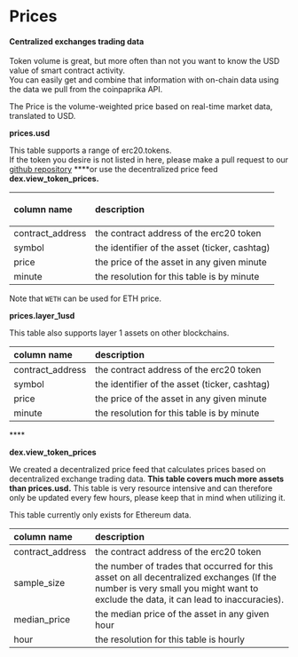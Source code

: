 # Prices

#### Centralized exchanges trading data <a id="Centralised-exchanges-trading-data"></a>

Token volume is great, but more often than not you want to know the USD value of smart contract activity.  
You can easily get and combine that information with on-chain data using the data we pull from the coinpaprika API.

The Price is the volume-weighted price based on real-time market data, translated to USD.

**prices.usd**

This table supports a range of erc20.tokens.   
If the token you desire is not listed in here, please make a pull request to our [github repository](https://github.com/duneanalytics/abstractions/blob/master/prices/prices.ini) ****or use the decentralized price feed **dex.view\_token\_prices.**

<table>
  <thead>
    <tr>
      <th style="text-align:left">
        <p></p>
        <p>column name</p>
      </th>
      <th style="text-align:left">description</th>
    </tr>
  </thead>
  <tbody>
    <tr>
      <td style="text-align:left">contract_address</td>
      <td style="text-align:left">the contract address of the erc20 token</td>
    </tr>
    <tr>
      <td style="text-align:left">symbol</td>
      <td style="text-align:left">the identifier of the asset (ticker, cashtag)</td>
    </tr>
    <tr>
      <td style="text-align:left">price</td>
      <td style="text-align:left">the price of the asset in any given minute</td>
    </tr>
    <tr>
      <td style="text-align:left">minute</td>
      <td style="text-align:left">the resolution for this table is by minute</td>
    </tr>
  </tbody>
</table>

Note that `WETH` can be used for ETH price.

**prices.layer\_1usd**

This table also supports layer 1 assets on other blockchains.

| column name | description |
| :--- | :--- |
| contract\_address | the contract address of the erc20 token |
| symbol | the identifier of the asset \(ticker, cashtag\) |
| price | the price of the asset in any given minute |
| minute | the resolution for this table is by minute |

\*\*\*\*

**dex.view\_token\_prices**

We created a decentralized price feed that calculates prices based on decentralized exchange trading data. **This table covers much more assets than prices.usd.** This table is very resource intensive and can therefore only be updated every few hours, please keep that in mind when utilizing it.

This table currently only exists for Ethereum data.

| column name | description |
| :--- | :--- |
| contract\_address | the contract address of the erc20 token |
| sample\_size | the number of trades that occurred for this asset on all decentralized exchanges \(If the number is very small you might want to exclude the data, it can lead to inaccuracies\). |
| median\_price | the median price of the asset in any given hour |
| hour | the resolution for this table is hourly |





